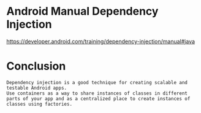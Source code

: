 # Android Manual Dependency Injection

https://developer.android.com/training/dependency-injection/manual#java

# Conclusion
	Dependency injection is a good technique for creating scalable and testable Android apps. 
	Use containers as a way to share instances of classes in different parts of your app and as a centralized place to create instances of classes using factories.
